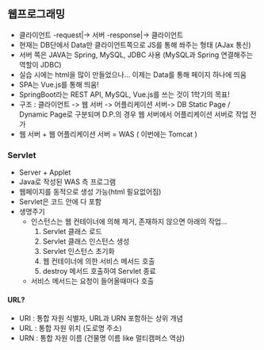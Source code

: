 ## 웹프로그래밍
 - 클라이언트 -request|-> 서버 -response|-> 클라이언트
 - 현재는 DB단에서 Data만 클라이언트쪽으로 JS를 통해 쏴주는 형태 (AJax 통신)
 - 서버 쪽은 JAVA는 Spring, MySQL, JDBC 사용 (MySQL과 Spring 연결해주는 역할이 JDBC)
 - 실습 시에는 html을 많이 만들었으나... 이제는 Data를 통해 페이지 하나에 띄움
 - SPA는 Vue.js를 통해 띄움!
 - SpringBoot라는 REST API, MySQL, Vue.js를 쓰는 것이 1학기의 목표!
 - 구조 : 클라이언트 -> 웹 서버 -> 어플리케이션 서버-> DB
         Static Page / Dynamic Page로 구분되며 D.P.의 경우 웹 서버에서 어플리케이션 서버로 작업 전가
 - 웹 서버 + 웹 어플리케이션 서버 = WAS ( 이번에는 Tomcat )

### Servlet
 - Server + Applet
 - Java로 작성된 WAS 측 프로그램
 - 웹페이지를 동적으로 생성 가능(html 필요없어짐)
 - Servlet은 코드 안에 다 포함
 - 생명주기
    * 인스턴스는 웹 컨테이너에 의해 제거, 존재하지 않으면 아래의 작업...
        1. Servlet 클래스 로드
        2. Servlet 클래스 인스턴스 생성
        3. Servlet 인스턴스 초기화
        4. 웹 컨테이너에 의한 서비스 메서드 호출
        5. destroy 메서드 호출하여 Servlet 종료
    * 서비스 메서드는 요청이 들어올때마다 호출

#### URL?
 - URI : 통합 자원 식별자, URL과 URN 포함하는 상위 개념
 - URL : 통합 자원 위치         (도로명 주소)
 - URN : 통합 자원 이름         (건물명 이름 like 멀티캠퍼스 역삼)